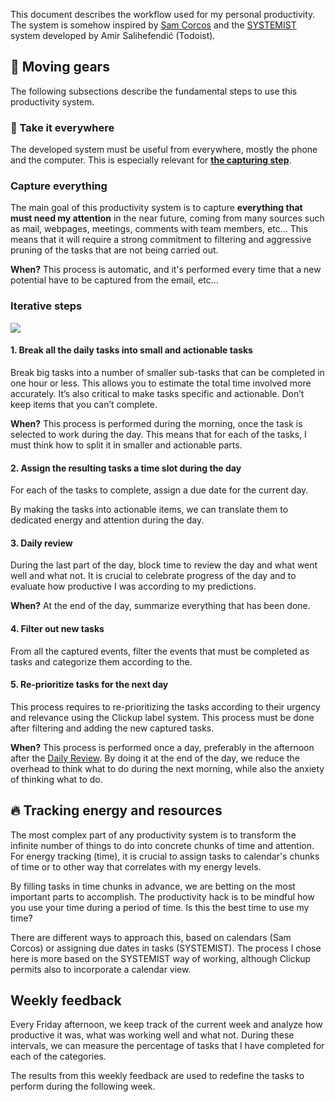 This document describes the workflow used for my personal productivity. The system is somehow inspired by [Sam Corcos](https://review.firstround.com/an-exact-breakdown-of-how-one-ceo-spent-his-first-two-years-of-company-building#ditch-your-to-do-list#unblocking-others-is-your-top-priority#ditch-your-to-do-list) and the [SYSTEMIST](https://todoist.com/productivity-methods/systemist) system developed by Amir Salihefendić (Todoist).

## ﻿🤖﻿ Moving gears

The following subsections describe the fundamental steps to use this productivity system.

### ﻿📱﻿ Take it everywhere

The developed system must be useful from everywhere, mostly the phone and the computer. This is especially relevant for **[the capturing step](https://app.clickup.com/2665165/docs/2hapd-9945/2hapd-26305?block=block-aa693faf-3240-479e-89ed-02071b8dcb29)**.

### Capture everything

The main goal of this productivity system is to capture **everything that must need my attention** in the near future, coming from many sources such as mail, webpages, meetings, comments with team members, etc… This means that it will require a strong commitment to filtering and aggressive pruning of the tasks that are not being carried out.

**When?** This process is automatic, and it's performed every time that a new potential have to be captured from the email, etc…

### Iterative steps

![](https://t2665165.p.clickup-attachments.com/t2665165/d90a0aef-82f4-4cb0-aceb-2824b012d38b/image.png)

#### 1. Break all the daily tasks into small and actionable tasks

Break big tasks into a number of smaller sub-tasks that can be completed in one hour or less. This allows you to estimate the total time involved more accurately. It’s also critical to make tasks specific and actionable. Don’t keep items that you can’t complete.

**When?** This process is performed during the morning, once the task is selected to work during the day. This means that for each of the tasks, I must think how to split it in smaller and actionable parts.

#### 2. Assign the resulting tasks a time slot during the day

For each of the tasks to complete, assign a due date for the current day.

By making the tasks into actionable items, we can translate them to dedicated energy and attention during the day.

#### 3. Daily review

During the last part of the day, block time to review the day and what went well and what not. It is crucial to celebrate progress of the day and to evaluate how productive I was according to my predictions.

**When?** At the end of the day, summarize everything that has been done.

#### 4. Filter out new tasks

From all the captured events, filter the events that must be completed as tasks and categorize them according to the.

#### 5. Re-prioritize tasks for the next day

This process requires to re-prioritizing the tasks according to their urgency and relevance using the Clickup label system. This process must be done after filtering and adding the new captured tasks.

**When?** This process is performed once a day, preferably in the afternoon after the [Daily Review](https://app.clickup.com/2665165/docs/2hapd-9945/2hapd-26305?block=block-2800b8f6-3d46-4ce5-840d-9aef45209655). By doing it at the end of the day, we reduce the overhead to think what to do during the next morning, while also the anxiety of thinking what to do.

## 🔥 Tracking energy and resources

The most complex part of any productivity system is to transform the infinite number of things to do into concrete chunks of time and attention. For energy tracking (time), it is crucial to assign tasks to calendar's chunks of time or to other way that correlates with my energy levels.

By filling tasks in time chunks in advance, we are betting on the most important parts to accomplish. The productivity hack is to be mindful how you use your time during a period of time. Is this the best time to use my time?

There are different ways to approach this, based on calendars (Sam Corcos) or assigning due dates in tasks (SYSTEMIST). The process I chose here is more based on the SYSTEMIST way of working, although Clickup permits also to incorporate a calendar view.

## Weekly feedback

Every Friday afternoon, we keep track of the current week and analyze how productive it was, what was working well and what not. During these intervals, we can measure the percentage of tasks that I have completed for each of the categories.

The results from this weekly feedback are used to redefine the tasks to perform during the following week.